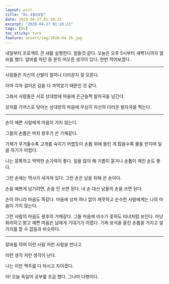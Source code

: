```yaml
---
layout: post
title: "0s-4월26일"
date: 2020-04-27 01:28:15
excerpt: "2020-04-27 01:28:23"
tags: [0s]
toc_sticky: ture
feature: assets/img/2020-04-26.jpg
---
```


내일부터 프로젝트 큰 새를 실행한다. 힘들것 같다. 오늘은 오후 5시부터 새벽1시까지 알바를 했다. 알바를 하던 중 문득 떠오른 생각이 있다. 한번 적어보겠다.

---

사람들은 자신의 신발이 얼마나 더러운지 잘 모른다.

아마 각자 걸어온 길을 다 까먹었기 때문인 것 같다.

그래서 사람들은 서로 상대방에 마음에 은근슬쩍 발자국을 남긴다.

상처를 가까스로 닦아논 상대방의 마음에 무심히 자신의 더러운 발자국을 찍는다.

---

손이 예쁜 사람에게 마음이 가지 않는다.

그들의 손톱은 마치 왕후가 쓴 가채같다. 

가채가 무거울수록 고개를 숙이기 어렵듯이 손톱 위에 올린 게 많을수록 물을 만지며 일을 하기가 어렵다. 

나는 뭉툭하고 딱딱한 손가락이 좋다. 일을 많이 해 기름이 묻거나 손톱이 깨진 손도 좋다.

그런 손에는 역사가 새겨져 있다. 그런 손은 남을 위해 쓴 손이다. 

손을 예쁘게 남기려면, 손을 안 쓰면 된다. 내 손 대신 남들의 손을 쓰면 된다. 

손이 아니라 마음도 똑같다. 마음에 상처 하나 없이 깨끗하고 순수한 사람에게는 나의 마음이 가지 않는다.

그런 사람의 마음도 왕후의 가채같다. 그들 마음에 비수가 꽂혀도 비녀처럼 보인다. 마냥 화려하고 밝고 
예쁜 마음은 남에게 기대기가 어렵다. 가짜 보석을 올린 손톱을 가지고 설거지를 할 수 없음과 비슷하다.

---

알바를 하며 이런 사람 저런 사람을 만나고

이런 생각 저런 생각이 난다.

나는 이만 맥주를 다 마시고 자야겠다.

아! 오늘 독일어 공부를 조금 했다. 그나마 다행이다.
